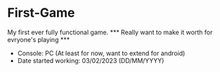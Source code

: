 # First-Game
My first ever fully functional game.
*** Really want to make it worth for evryone's playing ***

- Console: PC (At least for now, want to extend for android)
- Date started working: 03/02/2023 (DD/MM/YYYY)
